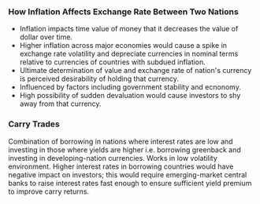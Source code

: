 ### How Inflation Affects Exchange Rate Between Two Nations

- Inflation impacts time value of money that it decreases the value of dollar over time.
- Higher inflation across major economies would cause a spike in exchange rate volatility and depreciate currencies in nominal terms relative to currencies of countries with subdued inflation.
- Ultimate determination of value and exchange rate of nation's currency is perceived desirability of holding that currency.
- Influenced by factors including government stability and ecnonomy.
- High possibility of sudden devaluation would cause investors to shy away from that currency.

### Carry Trades

Combination of borrowing in nations where interest rates are low and investing in those where yields are higher i.e. borrowing greenback and investing in developing-nation currencies. Works in low volatility environment. Higher interest rates in borrowing countries would have negative impact on investors; this would require emerging-market central banks to raise interest rates fast enough to ensure sufficient yield premium to improve carry returns.
